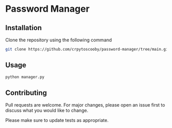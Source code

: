 # Password Manager


## Installation

Clone the repository using the following command

```bash
git clone https://github.com/crpytoscooby/password-manager/tree/main.git
```

## Usage

```python
python manager.py
```
## Contributing
Pull requests are welcome. For major changes, please open an issue first to discuss what you would like to change.

Please make sure to update tests as appropriate.